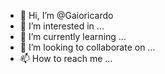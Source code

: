 - 👋 Hi, I’m @Gaioricardo
- 👀 I’m interested in ...
- 🌱 I’m currently learning ...
- 💞️ I’m looking to collaborate on ...
- 📫 How to reach me ...

<!---
Gaioricardo/Gaioricardo is a ✨ special ✨ repository because its `README.md` (this file) appears on your GitHub profile.
You can click the Preview link to take a look at your changes.
--->

